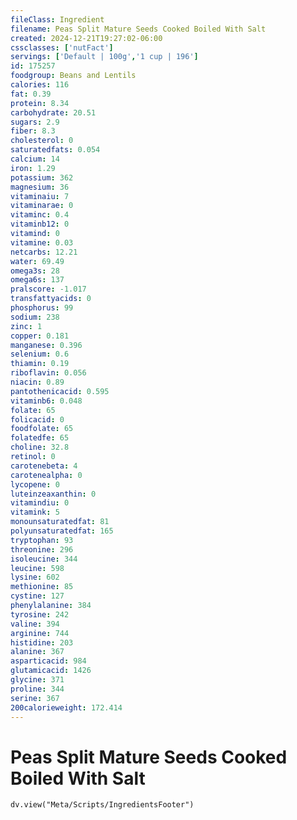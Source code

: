 ```yaml
---
fileClass: Ingredient
filename: Peas Split Mature Seeds Cooked Boiled With Salt
created: 2024-12-21T19:27:02-06:00
cssclasses: ['nutFact']
servings: ['Default | 100g','1 cup | 196']
id: 175257
foodgroup: Beans and Lentils
calories: 116
fat: 0.39
protein: 8.34
carbohydrate: 20.51
sugars: 2.9
fiber: 8.3
cholesterol: 0
saturatedfats: 0.054
calcium: 14
iron: 1.29
potassium: 362
magnesium: 36
vitaminaiu: 7
vitaminarae: 0
vitaminc: 0.4
vitaminb12: 0
vitamind: 0
vitamine: 0.03
netcarbs: 12.21
water: 69.49
omega3s: 28
omega6s: 137
pralscore: -1.017
transfattyacids: 0
phosphorus: 99
sodium: 238
zinc: 1
copper: 0.181
manganese: 0.396
selenium: 0.6
thiamin: 0.19
riboflavin: 0.056
niacin: 0.89
pantothenicacid: 0.595
vitaminb6: 0.048
folate: 65
folicacid: 0
foodfolate: 65
folatedfe: 65
choline: 32.8
retinol: 0
carotenebeta: 4
carotenealpha: 0
lycopene: 0
luteinzeaxanthin: 0
vitamindiu: 0
vitamink: 5
monounsaturatedfat: 81
polyunsaturatedfat: 165
tryptophan: 93
threonine: 296
isoleucine: 344
leucine: 598
lysine: 602
methionine: 85
cystine: 127
phenylalanine: 384
tyrosine: 242
valine: 394
arginine: 744
histidine: 203
alanine: 367
asparticacid: 984
glutamicacid: 1426
glycine: 371
proline: 344
serine: 367
200calorieweight: 172.414
---
```


# Peas Split Mature Seeds Cooked Boiled With Salt

```dataviewjs
dv.view("Meta/Scripts/IngredientsFooter")
```